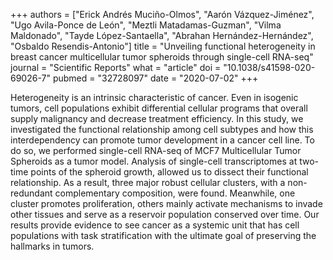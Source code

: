+++
authors = ["Erick Andrés Muciño-Olmos", "Aarón Vázquez-Jiménez", "Ugo Avila-Ponce de León", "Meztli Matadamas-Guzman", "Vilma Maldonado", "Tayde López-Santaella", "Abrahan Hernández-Hernández", "Osbaldo Resendis-Antonio"]
title = "Unveiling functional heterogeneity in breast cancer multicellular tumor spheroids through single-cell RNA-seq"
journal = "Scientific Reports"
what = "article"
doi = "10.1038/s41598-020-69026-7"
pubmed = "32728097"
date = "2020-07-02"
+++

Heterogeneity is an intrinsic characteristic of cancer. Even in isogenic tumors, cell populations exhibit differential cellular programs that overall supply malignancy and decrease treatment efficiency. In this study, we investigated the functional relationship among cell subtypes and how this interdependency can promote tumor development in a cancer cell line. To do so, we performed single-cell RNA-seq of MCF7 Multicellular Tumor Spheroids as a tumor model. Analysis of single-cell transcriptomes at two-time points of the spheroid growth, allowed us to dissect their functional relationship. As a result, three major robust cellular clusters, with a non-redundant complementary composition, were found. Meanwhile, one cluster promotes proliferation, others mainly activate mechanisms to invade other tissues and serve as a reservoir population conserved over time. Our results provide evidence to see cancer as a systemic unit that has cell populations with task stratification with the ultimate goal of preserving the hallmarks in tumors.
